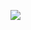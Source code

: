 ![](https://media.githubusercontent.com/media/benji1123/https-benli99.xyz/master/media/background/cyber/cyber.gif)
